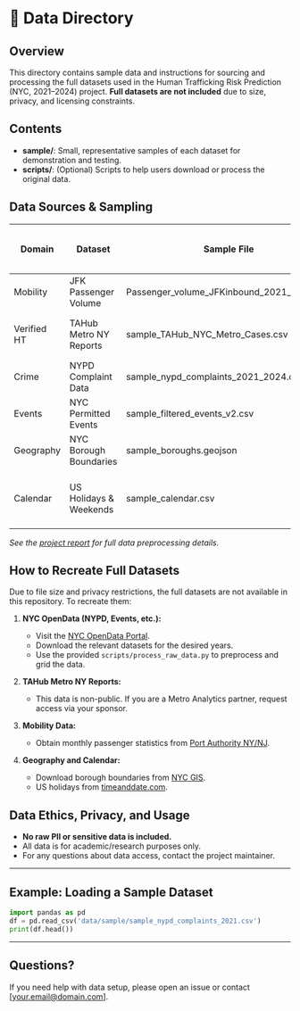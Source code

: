 # 📁 Data Directory

## Overview
This directory contains sample data and instructions for sourcing and processing the full datasets used in the Human Trafficking Risk Prediction (NYC, 2021–2024) project. **Full datasets are not included** due to size, privacy, and licensing constraints.

## Contents

- **sample/**: Small, representative samples of each dataset for demonstration and testing.
- **scripts/**: (Optional) Scripts to help users download or process the original data.

## Data Sources & Sampling

| Domain      | Dataset                | Sample File                        | Original Source / Generation Method                | Notes                                     |
|-------------|------------------------|------------------------------------|---------------------------------------------------|-------------------------------------------|
| Mobility    | JFK Passenger Volume   | Passenger_volume_JFKinbound_2021_2024.csv | [Port Authority NY/NJ](https://www.panynj.gov/)   | Full file included (public)               |
| Verified HT | TAHub Metro NY Reports | sample_TAHub_NYC_Metro_Cases.csv   | Metro Analytics (non-public)                      | Anonymized sample, see methods            |
| Crime       | NYPD Complaint Data    | sample_nypd_complaints_2021_2024.csv | [NYC OpenData](https://opendata.cityofnewyork.us) | Sampled, 1000 rows from 2021              |
| Events      | NYC Permitted Events   | sample_filtered_events_v2.csv      | NYC OpenData                                      | Sampled 500 events                       |
| Geography   | NYC Borough Boundaries | sample_boroughs.geojson            | Generated with geopandas                          | See src/create_geo.py                     |
| Calendar    | US Holidays & Weekends | sample_calendar.csv                | Generated with holidays Python library            | See src/create_calendar.py                |

*See the [project report](../reports/Project%20Final%20Report_Advanced%20Analytics%20Practicum_MetroAnalytics%20Team2.pdf) for full data preprocessing details.*

## How to Recreate Full Datasets

Due to file size and privacy restrictions, the full datasets are not available in this repository. To recreate them:

1. **NYC OpenData (NYPD, Events, etc.):**
   - Visit the [NYC OpenData Portal](https://opendata.cityofnewyork.us).
   - Download the relevant datasets for the desired years.
   - Use the provided `scripts/process_raw_data.py` to preprocess and grid the data.

2. **TAHub Metro NY Reports:**
   - This data is non-public. If you are a Metro Analytics partner, request access via your sponsor.

3. **Mobility Data:**
   - Obtain monthly passenger statistics from [Port Authority NY/NJ](https://www.panynj.gov/).

4. **Geography and Calendar:**
   - Download borough boundaries from [NYC GIS](https://www1.nyc.gov/site/doitt/initiatives/gis-download.page).
   - US holidays from [timeanddate.com](https://www.timeanddate.com/holidays/us/).

## Data Ethics, Privacy, and Usage

- **No raw PII or sensitive data is included.**
- All data is for academic/research purposes only.
- For any questions about data access, contact the project maintainer.

---

## Example: Loading a Sample Dataset

```python
import pandas as pd
df = pd.read_csv('data/sample/sample_nypd_complaints_2021.csv')
print(df.head())
```

---

## Questions?
If you need help with data setup, please open an issue or contact [your.email@domain.com].

